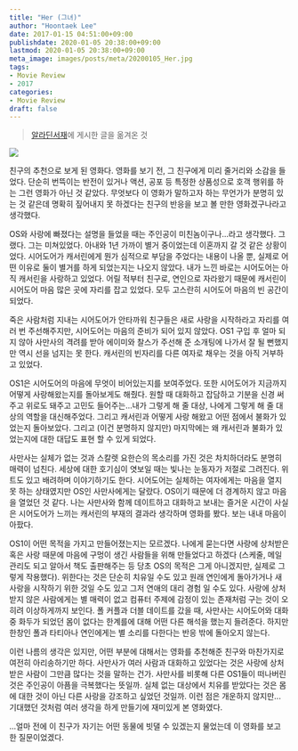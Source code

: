 ```yaml
---
title: "Her (그녀)"
author: "Hoontaek Lee"
date: 2017-01-15 04:51:00+09:00
publishdate: 2020-01-05 20:38:00+09:00
lastmod: 2020-01-05 20:38:00+09:00
meta_image: images/posts/meta/20200105_Her.jpg
tags:
- Movie Review
- 2017
categories:
- Movie Review
draft: false
---
```


> [알라딘서재](https://blog.aladin.co.kr/770370148/9054671)에 게시한 글을 옮겨온 것

![](https://image.aladin.co.kr/product/4522/88/cover500/9234765206_1.jpg)

친구의 추천으로 보게 된 영화다. 영화를 보기 전, 그 친구에게 미리 줄거리와 소감을 들었다. 단순히 번뜩이는 반전이 있거나 액션, 공포 등 특정한 상품성으로 호객 행위를 하는 그런 영화가 아닌 것 같았다. 무엇보다 이 영화가 말하고자 하는 무언가가 분명히 있는 것 같은데 명확히 짚어내지 못 하겠다는 친구의 반응을 보고 볼 만한 영화겠구나라고 생각했다.

OS와 사랑에 빠졌다는 설명을 들었을 때는 주인공이 미친놈이구나...라고 생각했다. 그랬다. 그는 미쳐있었다. 아내와 1년 가까이 별거 중이었는데 이혼까지 갈 것 같은 상황이었다. 시어도어가 캐서린에게 뭔가 심적으로 부담을 주었다는 내용이 나올 뿐, 실제로 어떤 이유로 둘이 별거를 하게 되었는지는 나오지 않았다. 내가 느낀 바로는 시어도어는 아직 캐서린을 사랑하고 있었다. 어릴 적부터 친구로, 연인으로 자라왔기 때문에 캐서린이 시어도어 마음 많은 곳에 자리를 잡고 있었다. 모두 고스란히 시어도어 마음의 빈 공간이 되었다.

죽은 사람처럼 지내는 시어도어가 안타까워 친구들은 새로 사랑을 시작하라고 자리를 여러 번 주선해주지만, 시어도어는 마음의 준비가 되어 있지 않았다. OS1 구입 후 얼마 되지 않아 사만사의 격려를 받아 에이미와 찰스가 주선해 준 소개팅에 나가서 잘 될 뻔했지만 역시 선을 넘지는 못 한다. 캐서린의 빈자리를 다른 여자로 채우는 것을 아직 거부하고 있었다.

OS1은 시어도어의 마음에 무엇이 비어있는지를 보여주었다. 또한 시어도어가 지금까지 어떻게 사랑해왔는지를 돌아보게도 해줬다. 원할 때 대화하고 잡담하고 기분을 신경 써주고 위로도 돼주고 고민도 들어주는...내가 그렇게 해 줄 대상, 나에게 그렇게 해 줄 대상의 역할을 대신해주었다. 그리고 캐서린과 어떻게 사랑 해왔고 어떤 점에서 불화가 있었는지 돌아보았다. 그리고 (이건 분명하지 않지만) 마지막에는 왜 캐서린과 불화가 있었는지에 대한 대답도 표현 할 수 있게 되었다.

사만사는 실체가 없는 것과 스칼렛 요한슨의 목소리를 가진 것은 차치하더라도 분명히 매력이 넘친다. 세상에 대한 호기심이 엿보일 때는 빛나는 눈동자가 저절로 그려진다. 위트도 있고 배려하며 이야기하기도 한다. 시어도어는 실체하는 여자에게는 마음을 열지 못 하는 상태였지만 OS인 사만사에게는 달랐다. OS이기 때문에 더 경계하지 않고 마음을 열었던 것 같다. 나는 사만사와 함께 데이트하고 대화하고 보내는 즐거운 시간이 사실은 시어도어가 느끼는 캐서린의 부재의 결과라 생각하며 영화를 봤다. 보는 내내 마음이 아팠다.

OS1이 어떤 목적을 가지고 만들어졌는지는 모르겠다. 나에게 묻는다면 사랑에 상처받은 혹은 사랑 때문에 마음에 구멍이 생긴 사람들을 위해 만들었다고 하겠다 (스케줄, 메일 관리도 되고 알아서 책도 출판해주는 등 당초 OS의 목적은 그게 아니겠지만, 실제로 그렇게 작용했다). 위한다는 것은 단순히 치유일 수도 있고 원래 연인에게 돌아가거나 새 사랑을 시작하기 위한 것일 수도 있고 그저 연애의 대리 경험 일 수도 있다. 사랑에 상처받지 않은 사람에게는 별 매력이 없고 컴퓨터 주제에 감정이 있는 존재처럼 구는 것이 오히려 이상하게까지 보인다. 폴 커플과 더블 데이트를 갔을 때, 사만사는 시어도어와 대화 중 화두가 되었던 몸이 없다는 한계를에 대해 어떤 다른 해석을 했는지 들려준다. 하지만 한창인 폴과 타티아나 연인에게는 별 소리를 다한다는 반응 밖에 돌아오지 않는다.

이런 나름의 생각은 있지만, 어떤 부분에 대해서는 영화를 추천해준 친구와 마찬가지로 여전히 아리송하기만 하다. 사만사가 여러 사람과 대화하고 있었다는 것은 사랑에 상처받은 사람이 그만큼 많다는 것을 말하는 건가. 사만사를 비롯해 다른 OS1들이 떠나버린 것은 주인공이 아픔을 극복했다는 뜻일까. 실체 없는 대상에서 치유를 받았다는 것은 몸에 대한 것이 아닌 다른 사랑을 강조하고 싶었던 것일까. 이런 점은 개운하지 않지만... 기대했던 것처럼 여러 생각을 하게 만들기에 재미있게 본 영화였다.

...얼마 전에 이 친구가 자기는 어떤 동물에 빗댈 수 있겠는지 물었는데 이 영화를 보고 한 질문이었겠다.
